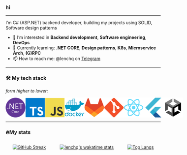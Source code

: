 ### hi

----

I’m C# (ASP.NET) backend developer, building my projects using SOLID, Software design patterns
- 👀 I’m interested in **Backend development**, **Software engineering**, **DevOps**
- 🌱 Currently learning: **.NET CORE**, **Design patterns**, **K8s**, **Microservice Arch**, **(G)RPC**
- 📫 How to reach me: @lenchq on [Telegram](http://t.me/lenchq "@lenchq")

----

### 🛠 My tech stack
*form higher to lower:*
<div style="display:flex; flex-direction:row; justify-content:space-around; width:100%;">
<img alt=".NET" title=".NET" src="https://raw.githubusercontent.com/devicons/devicon/master/icons/dotnetcore/dotnetcore-original.svg" width="64"/>
<img alt="Typescript" title="Typescipt" src="https://raw.githubusercontent.com/devicons/devicon/master/icons/typescript/typescript-original.svg" width="64" />
<img alt="Javascript" title="Javascript" src="https://raw.githubusercontent.com/devicons/devicon/master/icons/javascript/javascript-original.svg" width="64" />
<img alt="Docker" title="Docker" src="https://raw.githubusercontent.com/devicons/devicon/master/icons/docker/docker-plain-wordmark.svg" width="64" />
<img alt="DevOps" title="DevOps" src="https://raw.githubusercontent.com/devicons/devicon/master/icons/gitlab/gitlab-original.svg" width="64" />
<img alt="Git"" title="Git" src="https://raw.githubusercontent.com/devicons/devicon/master/icons/git/git-plain.svg" width="64" />
<img alt="React" title="React" src="https://raw.githubusercontent.com/devicons/devicon/master/icons/react/react-original.svg" width="64" />
<img alt="Flutter" title="Flutter" src="https://raw.githubusercontent.com/devicons/devicon/master/icons/flutter/flutter-original.svg" width="64" />
<img alt="Unity" title="Unity" src="https://raw.githubusercontent.com/devicons/devicon/master/icons/unity/unity-original.svg" width="64" />
</div>

-----

### 🔥My stats

<div style="display:flex; flex-direction:row; justify-content:space-around; width:100%;">

[![GitHub Streak](https://streak-stats.demolab.com?user=lenchq&theme=gruvbox&border_radius=5.2&locale=ru)](https://git.io/streak-stats)

<!--[![Lenchq Stats](https://github-readme-stats.vercel.app/api?username=lenchq&hide=issues&count_private=true&show_icons=true&theme=gruvbox)](https://github.com/anuraghazra/github-readme-stats)-->
[![lenchq's wakatime stats](https://github-readme-stats.vercel.app/api/wakatime?username=lenchq)](https://github.com/anuraghazra/github-readme-stats)
  
[![Top Langs](https://github-readme-stats.vercel.app/api/top-langs/?username=lenchq&layout=compact&theme=gruvbox&langs_count=7)](https://github.com/anuraghazra/github-readme-stats)
  
  </div>
